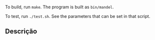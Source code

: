 To build, run `make`. The program is built as `bin/mandel`.

To test, run `./test.sh`. See the parameters that can be set in that script.

## Descrição

